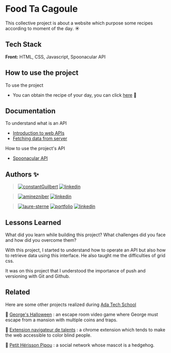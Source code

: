 # Food Ta Cagoule

This collective project is about a website which purpose some recipes according to moment of the day. ☀

## Tech Stack

**Front:** HTML, CSS, Javascript, Spoonacular API

## How to use the project

To use the project
- You can obtain the recipe of your day, you can click [here](https://laure-sterne.github.io/foodTaCagoule/) 🍲
    
## Documentation

To understand what is an API
- [Introduction to web APIs](https://developer.mozilla.org/en-US/docs/Learn/JavaScript/Client-side_web_APIs/Introduction) 
- [Fetching data from server](https://developer.mozilla.org/en-US/docs/Learn/JavaScript/Client-side_web_APIs/Fetching_data)

How to use the project's API
- [Spoonacular API](https://spoonacular.com/food-api/docs)

## Authors ✨

>  [![constantGuilbert](https://img.shields.io/badge/constant_guilbert-000?style=for-the-badge&logo=github&logoColor=white)](https://github.com/Astating)
> [![linkedin](https://img.shields.io/badge/linkedin-0A66C2?style=for-the-badge&logo=linkedin&logoColor=white)](https://www.linkedin.com/in/constant-guilbert/)

> [![aminezniber](https://img.shields.io/badge/amine_zniber-000?style=for-the-badge&logo=github&logoColor=white)](https://github.com/zniberfr)
> [![linkedin](https://img.shields.io/badge/linkedin-0A66C2?style=for-the-badge&logo=linkedin&logoColor=white)](https://www.linkedin.com/in/amine-zniber-896908231/)

> [![laure-sterne](https://img.shields.io/badge/laure_sterne-000?style=for-the-badge&logo=github&logoColor=white)](https://github.com/laure-sterne)
> [![portfolio](https://img.shields.io/badge/portfolio-26C200?style=for-the-badge&logo=ko-fi&logoColor=white)]()
> [![linkedin](https://img.shields.io/badge/linkedin-0A66C2?style=for-the-badge&logo=linkedin&logoColor=white)](https://www.linkedin.com/in/laure-sterne-3729a5144/)

## Lessons Learned

What did you learn while building this project? What challenges did you face and how did you overcome them?

With this project, I started to understand how to operate an API but also how to retrieve data using this interface. He also taught me the difficulties of grid css.

It was on this project that I understood the importance of push and versioning with Git and Github.

## Related

Here are some other projects realized during [Ada Tech School](https://adatechschool.fr/)

  👾 [George's Halloween](https://github.com/laure-sterne/georgesHalloween) : an escape room video game where George must escape from a mansion with multiple coins and traps.

  🌈 [Extension navigateur de talents](https://github.com/laure-sterne/extentionNavigateurDeTalents) : a chrome extension which tends to make the web accessible to color blind people.

  🦔 [Petit Hérisson Pipou](https://github.com/laure-sterne/socialNetworkPetitHerissonPipou) : a social network whose mascot is a hedgehog. 


